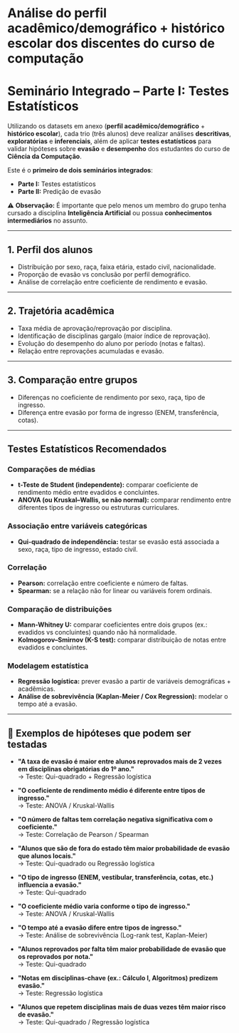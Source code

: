 # Análise do perfil acadêmico/demográfico + histórico escolar dos discentes do curso de computação
 
# Seminário Integrado – Parte I: Testes Estatísticos

Utilizando os datasets em anexo (**perfil acadêmico/demográfico** + **histórico escolar**), cada trio (três alunos) deve realizar análises **descritivas**, **exploratórias** e **inferenciais**, além de aplicar **testes estatísticos** para validar hipóteses sobre **evasão** e **desempenho** dos estudantes do curso de **Ciência da Computação**.  

Este é o **primeiro de dois seminários integrados**:
- **Parte I:** Testes estatísticos  
- **Parte II:** Predição de evasão  

⚠️ **Observação:** É importante que pelo menos um membro do grupo tenha cursado a disciplina **Inteligência Artificial** ou possua **conhecimentos intermediários** no assunto.  

---

## 1. Perfil dos alunos
- Distribuição por sexo, raça, faixa etária, estado civil, nacionalidade.  
- Proporção de evasão vs conclusão por perfil demográfico.  
- Análise de correlação entre coeficiente de rendimento e evasão.  

---

## 2. Trajetória acadêmica
- Taxa média de aprovação/reprovação por disciplina.  
- Identificação de disciplinas gargalo (maior índice de reprovação).  
- Evolução do desempenho do aluno por período (notas e faltas).  
- Relação entre reprovações acumuladas e evasão.  

---

## 3. Comparação entre grupos
- Diferenças no coeficiente de rendimento por sexo, raça, tipo de ingresso.  
- Diferença entre evasão por forma de ingresso (ENEM, transferência, cotas).  

---

## Testes Estatísticos Recomendados

### Comparações de médias
- **t-Teste de Student (independente):** comparar coeficiente de rendimento médio entre evadidos e concluintes.  
- **ANOVA (ou Kruskal–Wallis, se não normal):** comparar rendimento entre diferentes tipos de ingresso ou estruturas curriculares.  

### Associação entre variáveis categóricas
- **Qui-quadrado de independência:** testar se evasão está associada a sexo, raça, tipo de ingresso, estado civil.  

### Correlação
- **Pearson:** correlação entre coeficiente e número de faltas.  
- **Spearman:** se a relação não for linear ou variáveis forem ordinais.  

### Comparação de distribuições
- **Mann-Whitney U:** comparar coeficientes entre dois grupos (ex.: evadidos vs concluintes) quando não há normalidade.  
- **Kolmogorov–Smirnov (K-S test):** comparar distribuição de notas entre evadidos e concluintes.  

### Modelagem estatística
- **Regressão logística:** prever evasão a partir de variáveis demográficas + acadêmicas.  
- **Análise de sobrevivência (Kaplan-Meier / Cox Regression):** modelar o tempo até a evasão.  

---

## 📌 Exemplos de hipóteses que podem ser testadas

- **"A taxa de evasão é maior entre alunos reprovados mais de 2 vezes em disciplinas obrigatórias do 1º ano."**  
  → Teste: Qui-quadrado + Regressão logística  

- **"O coeficiente de rendimento médio é diferente entre tipos de ingresso."**  
  → Teste: ANOVA / Kruskal-Wallis  

- **"O número de faltas tem correlação negativa significativa com o coeficiente."**  
  → Teste: Correlação de Pearson / Spearman  

- **"Alunos que são de fora do estado têm maior probabilidade de evasão que alunos locais."**  
  → Teste: Qui-quadrado ou Regressão logística  

- **"O tipo de ingresso (ENEM, vestibular, transferência, cotas, etc.) influencia a evasão."**  
  → Teste: Qui-quadrado  

- **"O coeficiente médio varia conforme o tipo de ingresso."**  
  → Teste: ANOVA / Kruskal-Wallis  

- **"O tempo até a evasão difere entre tipos de ingresso."**  
  → Teste: Análise de sobrevivência (Log-rank test, Kaplan-Meier)  

- **"Alunos reprovados por falta têm maior probabilidade de evasão que os reprovados por nota."**  
  → Teste: Qui-quadrado  

- **"Notas em disciplinas-chave (ex.: Cálculo I, Algoritmos) predizem evasão."**  
  → Teste: Regressão logística  

- **"Alunos que repetem disciplinas mais de duas vezes têm maior risco de evasão."**  
  → Teste: Qui-quadrado / Regressão logística  
